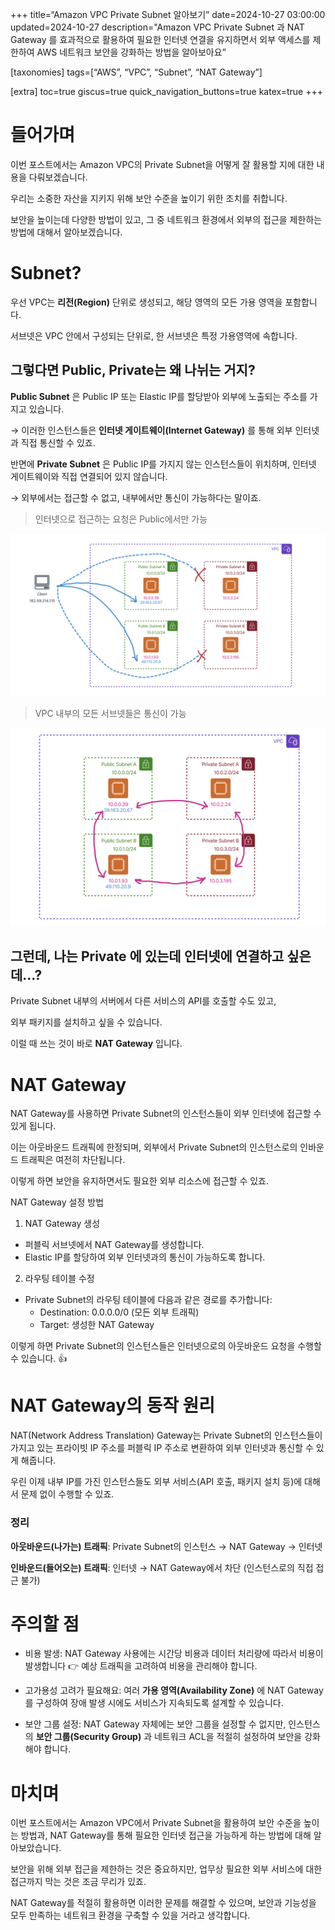 +++
title=“Amazon VPC Private Subnet 알아보기”
date=2024-10-27 03:00:00
updated=2024-10-27
description="Amazon VPC Private Subnet 과 NAT Gateway 를 효과적으로 활용하여 필요한 인터넷 연결을 유지하면서 외부 액세스를 제한하여 AWS 네트워크 보안을 강화하는 방법을 알아보아요”

[taxonomies]
tags=[“AWS”, “VPC”, “Subnet”, “NAT Gateway”]

[extra]
toc=true
giscus=true
quick_navigation_buttons=true
katex=true
+++


# 들어가며

이번 포스트에서는 Amazon VPC의 Private Subnet을 어떻게 잘 활용할 지에 대한 내용을 다뤄보겠습니다.

우리는 소중한 자산을 지키지 위해 보안 수준을 높이기 위한 조치를 취합니다.

보안을 높이는데 다양한 방법이 있고, 그 중 네트워크 환경에서 외부의 접근을 제한하는 방법에 대해서 알아보겠습니다.

# Subnet?

우선 VPC는 **리전(Region)** 단위로 생성되고, 해당 영역의 모든 가용 영역을 포함합니다.

서브넷은 VPC 안에서 구성되는 단위로, 한 서브넷은 특정 가용영역에 속합니다.

## 그렇다면 Public, Private는 왜 나뉘는 거지?

**Public Subnet** 은 Public IP 또는 Elastic IP를 할당받아 외부에 노출되는 주소를 가지고 있습니다. 

→ 이러한 인스턴스들은 **인터넷 게이트웨이(Internet Gateway)** 를 통해 외부 인터넷과 직접 통신할 수 있죠.

반면에 **Private Subnet** 은 Public IP를 가지지 않는 인스턴스들이 위치하며, 인터넷 게이트웨이와 직접 연결되어 있지 않습니다. 

→ 외부에서는 접근할 수 없고, 내부에서만 통신이 가능하다는 말이죠.

> 인터넷으로 접근하는 요청은 Public에서만 가능

![internet_subnet](subnet_1.png)

> VPC 내부의 모든 서브넷들은 통신이 가능

![internal_subnet](subnet_2.png)

## 그런데, 나는 Private 에 있는데 인터넷에 연결하고 싶은데...?

Private Subnet 내부의 서버에서 다른 서비스의 API를 호출할 수도 있고,

외부 패키지를 설치하고 싶을 수 있습니다.

이럴 때 쓰는 것이 바로 **NAT Gateway** 입니다.

# NAT Gateway

NAT Gateway를 사용하면 Private Subnet의 인스턴스들이 외부 인터넷에 접근할 수 있게 됩니다.

이는 아웃바운드 트래픽에 한정되며, 외부에서 Private Subnet의 인스턴스로의 인바운드 트래픽은 여전히 차단됩니다.

이렇게 하면 보안을 유지하면서도 필요한 외부 리소스에 접근할 수 있죠.

NAT Gateway 설정 방법

1. NAT Gateway 생성
  - 퍼블릭 서브넷에서 NAT Gateway를 생성합니다.
  - Elastic IP를 할당하여 외부 인터넷과의 통신이 가능하도록 합니다.
2. 라우팅 테이블 수정
  - Private Subnet의 라우팅 테이블에 다음과 같은 경로를 추가합니다:
	- Destination: 0.0.0.0/0 (모든 외부 트래픽)
	- Target: 생성한 NAT Gateway

이렇게 하면 Private Subnet의 인스턴스들은 인터넷으로의 아웃바운드 요청을 수행할 수 있습니다. 👍

# NAT Gateway의 동작 원리

NAT(Network Address Translation) Gateway는 Private Subnet의 인스턴스들이 가지고 있는 프라이빗 IP 주소를 퍼블릭 IP 주소로 변환하여 외부 인터넷과 통신할 수 있게 해줍니다. 

우린 이제 내부 IP를 가진 인스턴스들도 외부 서비스(API 호출, 패키지 설치 등)에 대해서 문제 없이 수행할 수 있죠.

### 정리

**아웃바운드(나가는) 트래픽**: Private Subnet의 인스턴스 → NAT Gateway → 인터넷

**인바운드(들어오는) 트래픽**: 인터넷 → NAT Gateway에서 차단 (인스턴스로의 직접 접근 불가)


# 주의할 점

- 비용 발생: NAT Gateway 사용에는 시간당 비용과 데이터 처리량에 따라서 비용이 발생합니다 👉 예상 트래픽을 고려하여 비용을 관리해야 합니다.
	
- 고가용성 고려가 필요해요: 여러 **가용 영역(Availability Zone)** 에 NAT Gateway를 구성하여 장애 발생 시에도 서비스가 지속되도록 설계할 수 있습니다.

- 보안 그룹 설정: NAT Gateway 자체에는 보안 그룹을 설정할 수 없지만, 인스턴스의 **보안 그룹(Security Group)** 과 네트워크 ACL을 적절히 설정하여 보안을 강화해야 합니다.

# 마치며

이번 포스트에서는 Amazon VPC에서 Private Subnet을 활용하여 보안 수준을 높이는 방법과, NAT Gateway를 통해 필요한 인터넷 접근을 가능하게 하는 방법에 대해 알아보았습니다.

보안을 위해 외부 접근을 제한하는 것은 중요하지만, 업무상 필요한 외부 서비스에 대한 접근까지 막는 것은 조금 무리가 있죠.

NAT Gateway를 적절히 활용하면 이러한 문제를 해결할 수 있으며, 보안과 기능성을 모두 만족하는 네트워크 환경을 구축할 수 있을 거라고 생각합니다.

